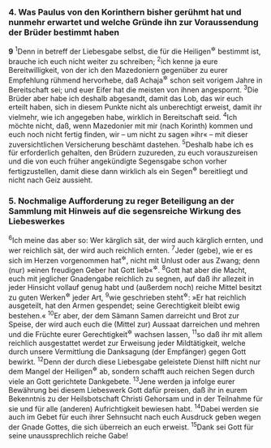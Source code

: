 ### 4. Was Paulus von den Korinthern bisher gerühmt hat und nunmehr erwartet und welche Gründe ihn zur Voraussendung der Brüder bestimmt haben

__9__
<sup>1</sup>Denn in betreff der Liebesgabe selbst, die für die Heiligen<sup title="in Jerusalem; vgl. 8,4">&#x2732;</sup> bestimmt ist, brauche ich euch nicht weiter zu schreiben;
<sup>2</sup>ich kenne ja eure Bereitwilligkeit, von der ich den Mazedoniern gegenüber zu eurer Empfehlung rühmend hervorhebe, daß Achaja<sup title="= Griechenland">&#x2732;</sup> schon seit vorigem Jahre in Bereitschaft sei; und euer Eifer hat die meisten von ihnen angespornt.
<sup>3</sup>Die Brüder aber habe ich deshalb abgesandt, damit das Lob, das wir euch erteilt haben, sich in diesem Punkte nicht als unberechtigt erweist, damit ihr vielmehr, wie ich angegeben habe, wirklich in Bereitschaft seid.
<sup>4</sup>Ich möchte nicht, daß, wenn Mazedonier mit mir (nach Korinth) kommen und euch noch nicht fertig finden, wir – um nicht zu sagen »ihr« – mit dieser zuversichtlichen Versicherung beschämt dastehen.
<sup>5</sup>Deshalb habe ich es für erforderlich gehalten, den Brüdern zuzureden, zu euch vorauszureisen und die von euch früher angekündigte Segensgabe schon vorher fertigzustellen, damit diese dann wirklich als ein Segen<sup title="d.h. eine reiche Darbietung">&#x2732;</sup> bereitliegt und nicht nach Geiz aussieht.

### 5. Nochmalige Aufforderung zu reger Beteiligung an der Sammlung mit Hinweis auf die segensreiche Wirkung des Liebeswerkes

<sup>6</sup>Ich meine das aber so: Wer kärglich sät, der wird auch kärglich ernten, und wer reichlich sät, der wird auch reichlich ernten.
<sup>7</sup>Jeder (gebe), wie er es sich im Herzen vorgenommen hat<sup title="= wie sein Herz ihn treibt">&#x2732;</sup>, nicht mit Unlust oder aus Zwang; denn (nur) »einen freudigen Geber hat Gott lieb«<sup title="Spr 22,8">&#x2732;</sup>.
<sup>8</sup>Gott hat aber die Macht, euch mit jeglicher Gnadengabe reichlich zu segnen, auf daß ihr allezeit in jeder Hinsicht vollauf genug habt und (außerdem noch) reiche Mittel besitzt zu guten Werken<sup title="= zu Wohltätigkeitswerken">&#x2732;</sup> jeder Art,
<sup>9</sup>wie geschrieben steht<sup title="Ps 112,9">&#x2732;</sup>: »Er hat reichlich ausgeteilt, hat den Armen gespendet; seine Gerechtigkeit bleibt ewig bestehen.«
<sup>10</sup>Er aber, der dem Sämann Samen darreicht und Brot zur Speise, der wird auch euch die (Mittel zur) Aussaat darreichen und mehren und die Früchte eurer Gerechtigkeit<sup title="= Wohltätigkeit">&#x2732;</sup> wachsen lassen,
<sup>11</sup>so daß ihr mit allem reichlich ausgestattet werdet zur Erweisung jeder Mildtätigkeit, welche durch unsere Vermittlung die Danksagung (der Empfänger) gegen Gott bewirkt.
<sup>12</sup>Denn der durch diese Liebesgabe geleistete Dienst hilft nicht nur dem Mangel der Heiligen<sup title="vgl. 8,4">&#x2732;</sup> ab, sondern schafft auch reichen Segen durch viele an Gott gerichtete Dankgebete.
<sup>13</sup>Jene werden ja infolge eurer Bewährung bei diesem Liebeswerk Gott dafür preisen, daß ihr in eurem Bekenntnis zu der Heilsbotschaft Christi Gehorsam und in der Teilnahme für sie und für alle (anderen) Aufrichtigkeit bewiesen habt.
<sup>14</sup>Dabei werden sie auch im Gebet für euch ihrer Sehnsucht nach euch Ausdruck geben wegen der Gnade Gottes, die sich überreich an euch erweist.
<sup>15</sup>Dank sei Gott für seine unaussprechlich reiche Gabe!
